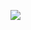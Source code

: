 <p>
<img src="https://capsule-render.vercel.app/api?type=waving&color=auto&height=300&section=header&text=Abdul-kabugu&fontSize=90" />
</p>
